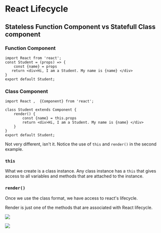 # React Lifecycle 

## Stateless Function Component vs Statefull Class  component

### Function Component 

```
import React from 'react';
const Student = (props) => {
    const {name} = props
   return <div>Hi, I am a Student. My name is {name} </div>
}
export default Student;
```

### Class Component 

```
import React ,  {Component} from 'react';

class Student extends Component {
    render() {
        const {name} = this.props
        return <div>Hi, I am a Student. My name is {name} </div>
    }
}
export default Student;
```

Not very different, isn't it. Notice the use of `this` and `render()` in the second example. 

### `this`

 What we create is a class instance. Any class instance has a `this` that gives access to all variables and methods that are attached to the instance. 

### `render()`

Once we use the class format, we have access to react's lifecycle. 

Render is just one of the methods that are associated with React lifecycle. 

![](https://www.netguru.com/hs-fs/hubfs/lifecycle.png?width=1633&name=lifecycle.png)

![](https://sebhastian.com/react-lifecycle/lifecycle-graph.png)


